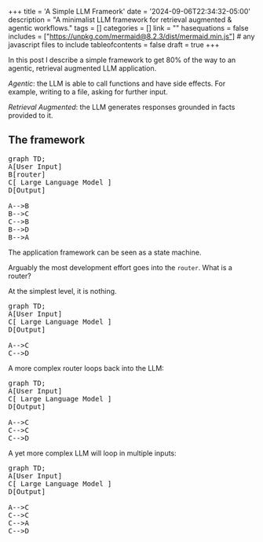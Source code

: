 +++
title = 'A Simple LLM Frameork'
date = '2024-09-06T22:34:32-05:00'
description = "A minimalist LLM framework for retrieval augmented & agentic workflows."
tags = []
categories = []
link = ""
hasequations = false
includes = ["https://unpkg.com/mermaid@8.2.3/dist/mermaid.min.js"]       # any javascript files to include
tableofcontents = false
draft = true
+++

In this post I describe a simple framework to get 80% of the way to an agentic, retrieval augmented LLM application.

*Agentic*: the LLM is able to call functions and have side effects. For example, writing to a file, asking for further input.

*Retrieval Augmented*: the LLM generates responses grounded in facts provided to it.

## The framework

<pre class="mermaid">
graph TD;
A[User Input]
B[router]
C[ Large Language Model ]
D[Output]

A-->B
B-->C
C-->B
B-->D
B-->A
</pre>

The application framework can be seen as a state machine.

Arguably the most development effort goes into the `router`. What is a router?

At the simplest level, it is nothing.

<pre class="mermaid">
graph TD;
A[User Input]
C[ Large Language Model ]
D[Output]

A-->C
C-->D
</pre>

A more complex router loops back into the LLM:

<pre class="mermaid">
graph TD;
A[User Input]
C[ Large Language Model ]
D[Output]

A-->C
C-->C
C-->D
</pre>

A yet more complex LLM will loop in multiple inputs:

<pre class="mermaid">
graph TD;
A[User Input]
C[ Large Language Model ]
D[Output]

A-->C
C-->C
C-->A
C-->D
</pre>